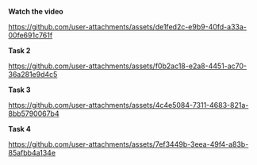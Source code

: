 **Watch the video**



https://github.com/user-attachments/assets/de1fed2c-e9b9-40fd-a33a-00fe691c761f

**Task 2**



https://github.com/user-attachments/assets/f0b2ac18-e2a8-4451-ac70-36a281e9d4c5

**Task 3**

https://github.com/user-attachments/assets/4c4e5084-7311-4683-821a-8bb5790067b4

**Task 4**

https://github.com/user-attachments/assets/7ef3449b-3eea-49f4-a83b-85afbb4a134e

